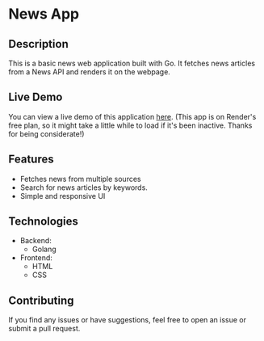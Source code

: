 # News App
 
## Description
This is a basic news web application built with Go. It fetches news articles from a News API and renders it on the webpage.

## Live Demo
You can view a live demo of this application [here](https://ebenezerraph-news-app.onrender.com/). (This app is on Render's free plan, so it might take a little while to load if it's been inactive. Thanks for being considerate!)

## Features
- Fetches news from multiple sources
- Search for news articles by keywords.
- Simple and responsive UI

## Technologies
- Backend:
     - Golang
- Frontend:
     - HTML
     - CSS

## Contributing
If you find any issues or have suggestions, feel free to open an issue or submit a pull request.